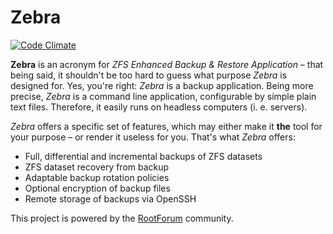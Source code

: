 # Zebra

[![Code Climate](https://codeclimate.com/github/RootForum/zebra/badges/gpa.svg)](https://codeclimate.com/github/RootForum/zebra)

**Zebra** is an acronym for *ZFS Enhanced Backup &amp; Restore
Application* &ndash; that being said, it shouldn't be too hard to guess
what purpose *Zebra* is designed for. Yes, you're right: *Zebra* is a backup
application. Being more precise, *Zebra* is a command line application,
configurable by simple plain text files. Therefore, it easily runs on headless
computers (i. e. servers).

*Zebra* offers a specific set of features, which may either make it **the**
tool for your purpose &ndash; or render it useless for you. That's what *Zebra*
offers:

* Full, differential and incremental backups of ZFS datasets
* ZFS dataset recovery from backup
* Adaptable backup rotation policies
* Optional encryption of backup files
* Remote storage of backups via OpenSSH

This project is powered by the [RootForum](https://www.rootforum.org) community.
